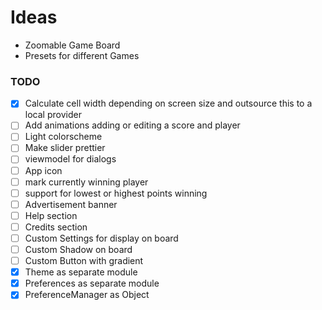 # Ideas
- Zoomable Game Board
- Presets for different Games

### TODO
- [x] Calculate cell width depending on screen size and outsource this to a local provider
- [ ] Add animations adding or editing a score and player
- [ ] Light colorscheme
- [ ] Make slider prettier
- [ ] viewmodel for dialogs
- [ ] App icon
- [ ] mark currently winning player
- [ ] support for lowest or highest points winning
- [ ] Advertisement banner
- [ ] Help section
- [ ] Credits section
- [ ] Custom Settings for display on board
- [ ] Custom Shadow on board
- [ ] Custom Button with gradient
- [x] Theme as separate module
- [x] Preferences as separate module
- [x] PreferenceManager as Object